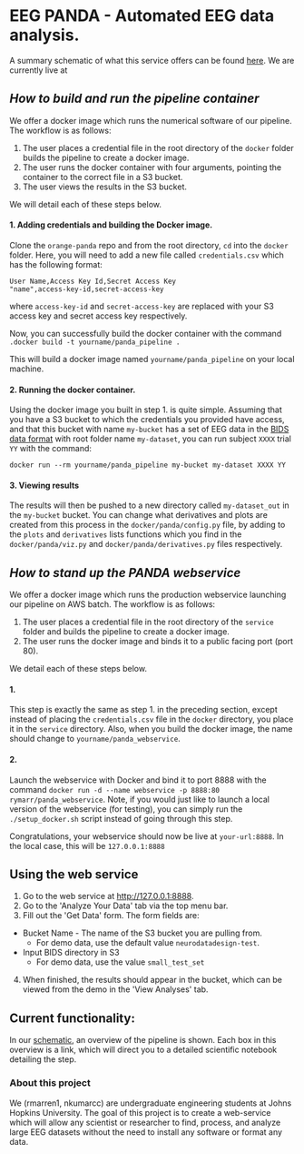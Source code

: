 # EEG PANDA - Automated EEG data analysis.
A summary schematic of what this service offers can be found [here](https://www.lucidchart.com/documents/view/ca99b646-c76a-42ef-8083-cacf3ada2c43).
We are currently live at

##  *How to build and run the pipeline container*
We offer a docker image which runs the numerical software of our pipeline. The workflow is as follows:
1. The user places a credential file in the root directory of the `docker` folder builds the pipeline to create a docker image.
2. The user runs the docker container with four arguments, pointing the container to the correct file in a S3 bucket.
3. The user views the results in the S3 bucket.

We will detail each of these steps below.

#### 1. Adding credentials and building the Docker image.
Clone the `orange-panda` repo and from the root directory, `cd` into the `docker` folder. Here, you will need to add a new file called `credentials.csv` which has the following format:
```
User Name,Access Key Id,Secret Access Key
"name",access-key-id,secret-access-key
```
where `access-key-id` and `secret-access-key` are replaced with your S3 access key and secret access key respectively.

Now, you can successfully build the docker container with the command
`.docker build -t yourname/panda_pipeline .`

This will build a docker image named `yourname/panda_pipeline` on your local machine.

#### 2. Running the docker container.
Using the docker image you built in step 1. is quite simple. Assuming that you have a S3 bucket to which the credentials you provided have access, and that this bucket with name `my-bucket` has a set of EEG data in the [BIDS data format](https://github.com/NeuroDataDesign/orange-panda/blob/master/notes/pipeline/data_format.md) with root folder name `my-dataset`, you can run subject `XXXX` trial `YY` with the command:
```
docker run --rm yourname/panda_pipeline my-bucket my-dataset XXXX YY
```
#### 3. Viewing results
The results will then be pushed to a new directory called `my-dataset_out` in the `my-bucket` bucket.
You can change what derivatives and plots are created from this process in the `docker/panda/config.py` file, by adding to the `plots` and `derivatives` lists functions which you find in the `docker/panda/viz.py` and `docker/panda/derivatives.py` files respectively.

## *How to stand up the PANDA webservice*
We offer a docker image which runs the production webservice launching our pipeline on AWS batch. The workflow is as follows:
1. The user places a credential file in the root directory of the `service` folder and builds the pipeline to create a docker image.
2. The user runs the docker image and binds it to a public facing port (port 80).

We detail each of these steps below.

#### 1.
This step is exactly the same as step 1. in the preceding section, except instead of placing the `credentials.csv` file in the `docker` directory, you place it in the `service` directory. Also, when you build the docker image, the name should change to `yourname/panda_webservice`.

#### 2.
Launch the webservice with Docker and bind it to port 8888 with the command `docker run -d --name webservice -p 8888:80 rymarr/panda_webservice`. Note, if you would just like to launch a local version of the webservice (for testing), you can simply run the `./setup_docker.sh` script instead of going through this step.

Congratulations, your webservice should now be live at `your-url:8888`. In the local case, this will be `127.0.0.1:8888`

## Using the web service
1. Go to the web service at http://127.0.0.1:8888.
2. Go to the 'Analyze Your Data' tab via the top menu bar.
3. Fill out the 'Get Data' form. The form fields are:
  * Bucket Name - The name of the S3 bucket you are pulling from.
    * For demo data, use the default value `neurodatadesign-test`.
  * Input BIDS directory in S3
    * For demo data, use the value `small_test_set`
4. When finished, the results should appear in the bucket, which can be viewed from the demo in the 'View Analyses' tab.

## Current functionality:

In our [schematic](https://www.lucidchart.com/documents/view/ca99b646-c76a-42ef-8083-cacf3ada2c43), an overview of the pipeline is shown. Each box in this overview is a link, which will direct you to a detailed scientific notebook detailing the step.


### About this project
We (rmarren1, nkumarcc) are undergraduate engineering students at Johns Hopkins University.
The goal of this project is to create a web-service which will allow any scientist or researcher to find, process, and analyze large EEG datasets without the need to install any software or format any data.
